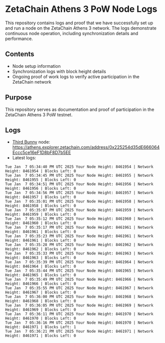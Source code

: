 # ZetaChain Athens 3 PoW Node Logs
This repository contains logs and proof that we have successfully set up and run a node on the ZetaChain Athens 3 network. The logs demonstrate continuous node operation, including synchronization details and performance.

## Contents
- Node setup information
- Synchronization logs with block height details
- Ongoing proof of work logs to verify active participation in the ZetaChain network

## Purpose
This repository serves as documentation and proof of participation in the ZetaChain Athens 3 PoW testnet.

## Logs

- [Third Bunny](https://thirdbunny.xyz/) node: https://athens.explorer.zetachain.com/address/0x225254d35dE666064Eccc5ce16eF1D8bF8D7b5EE
- Latest logs:
```
Tue Jan  7 05:34:40 PM UTC 2025 Your Node Height: 8461954 | Network Height: 8461954 | Blocks Left: 0
Tue Jan  7 05:34:45 PM UTC 2025 Your Node Height: 8461955 | Network Height: 8461955 | Blocks Left: 0
Tue Jan  7 05:34:51 PM UTC 2025 Your Node Height: 8461956 | Network Height: 8461956 | Blocks Left: 0
Tue Jan  7 05:34:56 PM UTC 2025 Your Node Height: 8461957 | Network Height: 8461957 | Blocks Left: 0
Tue Jan  7 05:35:01 PM UTC 2025 Your Node Height: 8461958 | Network Height: 8461958 | Blocks Left: 0
Tue Jan  7 05:35:07 PM UTC 2025 Your Node Height: 8461959 | Network Height: 8461959 | Blocks Left: 0
Tue Jan  7 05:35:12 PM UTC 2025 Your Node Height: 8461960 | Network Height: 8461960 | Blocks Left: 0
Tue Jan  7 05:35:17 PM UTC 2025 Your Node Height: 8461961 | Network Height: 8461961 | Blocks Left: 0
Tue Jan  7 05:35:23 PM UTC 2025 Your Node Height: 8461961 | Network Height: 8461961 | Blocks Left: 0
Tue Jan  7 05:35:28 PM UTC 2025 Your Node Height: 8461962 | Network Height: 8461962 | Blocks Left: 0
Tue Jan  7 05:35:33 PM UTC 2025 Your Node Height: 8461963 | Network Height: 8461963 | Blocks Left: 0
Tue Jan  7 05:35:39 PM UTC 2025 Your Node Height: 8461964 | Network Height: 8461964 | Blocks Left: 0
Tue Jan  7 05:35:44 PM UTC 2025 Your Node Height: 8461965 | Network Height: 8461965 | Blocks Left: 0
Tue Jan  7 05:35:49 PM UTC 2025 Your Node Height: 8461966 | Network Height: 8461966 | Blocks Left: 0
Tue Jan  7 05:35:55 PM UTC 2025 Your Node Height: 8461967 | Network Height: 8461967 | Blocks Left: 0
Tue Jan  7 05:36:00 PM UTC 2025 Your Node Height: 8461968 | Network Height: 8461968 | Blocks Left: 0
Tue Jan  7 05:36:05 PM UTC 2025 Your Node Height: 8461969 | Network Height: 8461969 | Blocks Left: 0
Tue Jan  7 05:36:11 PM UTC 2025 Your Node Height: 8461970 | Network Height: 8461970 | Blocks Left: 0
Tue Jan  7 05:36:16 PM UTC 2025 Your Node Height: 8461970 | Network Height: 8461971 | Blocks Left: 1
Tue Jan  7 05:36:21 PM UTC 2025 Your Node Height: 8461971 | Network Height: 8461971 | Blocks Left: 0
```
